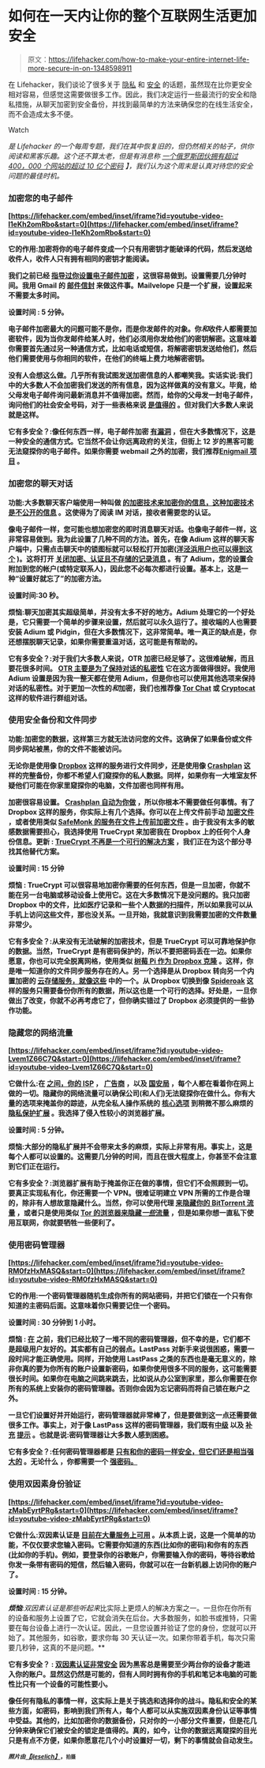 # 如何在一天内让你的整个互联网生活更加安全

> 原文：<https://lifehacker.com/how-to-make-your-entire-internet-life-more-secure-in-on-1348598911>

在 Lifehacker，我们谈论了很多关于 [隐私](http://lifehacker.com/tag/privacy) 和 [安全](http://lifehacker.com/tag/security) 的话题，虽然现在比你更安全相对容易，但感觉这需要做很多工作。因此，我们决定运行一些最流行的安全和隐私措施，从聊天加密到安全备份，并找到最简单的方法来确保您的在线生活安全，而不会造成太多不便。

Watch

[](http://lifehacker.com/tag/blast-from-the-past)**是 Lifehacker 的一个每周专题，我们在其中恢复旧的，但仍然相关的帖子，供你阅读和黑客乐趣。这个还不算太老，但是有消息称* [*一个俄罗斯团伙拥有超过 400，000 个网站的超过 10 亿个密码*](https://lifehacker.com/hackers-reportedly-collect-over-a-billion-passwords-1616562955) *】，我们认为这个周末是认真对待您的安全问题的最佳时机。** 

### **加密您的电子邮件**

 **[https://lifehacker.com/embed/inset/iframe?id=youtube-video-l1eKh2omRbo&start=0](https://lifehacker.com/embed/inset/iframe?id=youtube-video-l1eKh2omRbo&start=0)** 

****它的作用**:加密将你的电子邮件变成一个只有用密钥才能破译的代码，然后发送给收件人，收件人只有拥有相同的密钥才能阅读。**

**我们之前已经 [指导过你设置电子邮件加密](https://lifehacker.com/how-to-encrypt-your-email-and-keep-your-conversations-p-1133495744) ，这很容易做到。设置需要几分钟时间。我用 Gmail 的 [邮件信封](http://www.mailvelope.com/) 来做这件事。Mailvelope 只是一个扩展，设置起来不需要太多时间。**

****设置时间** : 5 分钟。**

**电子邮件加密最大的问题可能不是你，而是你发邮件的对象。你*和*收件人都需要加密软件，因为当你发邮件给某人时，他们必须用你发给他们的密钥解密。这意味着你需要首先通过另一种通信方式，比如电话或短信，将解密密钥发送给他们，然后他们需要使用与你相同的软件，在他们的终端上费力地解密密钥。**

**没有人会想这么做。几乎所有我试图发送加密信息的人都嘲笑我。实话实说:我们中的大多数人不会加密我们发送的所有信息，因为这样做真的没有意义。毕竟，给父母发电子邮件询问最新消息并不值得加密。然而，给你的父母发一封电子邮件，询问他们的社会安全号码，对于一些表格来说 [是值得的](https://lifehacker.com/from-saucy-pics-to-passwords-how-to-share-sensitive-in-5910408) 。但对我们大多数人来说就是这样。**

**它有多安全？:像任何东西一样，电子邮件加密 [有漏洞](http://www.nytimes.com/2012/02/15/technology/researchers-find-flaw-in-an-online-encryption-method.html?pagewanted=all) ，但在大多数情况下，这是一种安全的通信方式。它当然不会让你远离政府的关注，但街上 12 岁的黑客可能无法窥探你的电子邮件。如果你需要 webmail 之外的加密，我们推荐[Enigmail 项目](https://www.enigmail.net/home/index.php) 。**

### **加密您的聊天对话**

****功能**:大多数聊天客户端使用一种叫做 [的加密技术来加密你的信息，这种加密技术是不公开的信息](https://adium.im/help/pgs/AdvancedFeatures-OTREncryption.html) 。这使得为了阅读 IM 对话，接收者需要您的认证。**

**像电子邮件一样，您可能也想加密您的即时消息聊天对话。也像电子邮件一样，这非常容易做到。我为此设置了几种不同的方法。首先，在像 Adium 这样的聊天客户端中，只需点击聊天中的锁图标就可以轻松打开加密[(](https://adium.im/help/pgs/AdvancedFeatures-OTREncryption.html)[洋泾浜用户也可以得到这个](https://securityinabox.org/en/pidgin_main) )。这将打开 [关闭加密、认证且不存储的记录消息](http://www.cypherpunks.ca/otr/) 。有了 Adium，您的设置会附加到您的帐户(或特定联系人)，因此您不必每次都进行设置。基本上，这是一种“设置好就忘了”的加密方法。**

****设置时间:30 秒。****

****烦恼**:聊天加密其实超级简单，并没有太多不好的地方。Adium 处理它的一个好处是，它只需要一个简单的步骤来设置，然后就可以永久运行了。接收端的人也需要安装 Adium 或 Pidgin，但在大多数情况下，这非常简单。唯一真正的缺点是，你还想摆脱聊天记录，如果你需要重温对话，这可能是有帮助的。**

**它有多安全？:对于我们大多数人来说，OTR 加密已经足够了。这很难破解，而且要花很多时间。 [OTR 主要是为了保持对话的私密性](http://en.wikipedia.org/wiki/Off-the-Record_Messaging) 它在这方面做得很好。我使用 Adium 设置是因为我一整天都在使用 Adium，但是你也可以使用其他选项来保持对话的私密性。对于更加一次性的*和*加密，我们也推荐像 [Tor Chat](https://lifehacker.com/torchat-is-an-easy-to-use-anonymous-and-encrypted-chat-5919523) 或 [Cryptocat](http://lifehacker.com/cryptocat-creates-an-encrypted-disposable-chatroom-on-5828978) 这样的软件进行群组对话。**

### **使用安全备份和文件同步**

****功能**:加密您的数据，这样第三方就无法访问您的文件。这确保了如果备份或文件同步网站被黑，你的文件不能被访问。**

**无论你是使用像 [Dropbox](https://www.dropbox.com) 这样的服务进行文件同步，还是使用像 [Crashplan](http://www.crashplan.com/) 这样的完整备份，你都不希望人们窥探你的私人数据。同样，如果你有一大堆室友怀疑他们可能在你家里窥探你的电脑，文件加密也同样有用。**

**加密很容易设置。 [Crashplan 自动为你做](https://lifehacker.com/set-up-an-automated-bulletproof-file-back-up-solution-5787572) ，所以你根本不需要做任何事情。有了 Dropbox 这样的服务，你实际上有几个选择。你可以在上传文件前手动 [加密文件](http://lifehacker.com/how-to-add-a-second-layer-of-encryption-to-dropbox-upd-5794486) ，或者使用类似 [SafeMonk 的服务在文件上传前加密文件](http://lifehacker.com/safemonk-encrypts-your-files-before-sending-them-to-dro-908266769) 。由于我没有太多的敏感数据需要担心，我选择使用 TrueCrypt 来加密我在 Dropbox 上的任何个人身份信息。**更新** : [TrueCrypt 不再是一个可行的解决方案](http://arstechnica.com/security/2014/05/truecrypt-is-not-secure-official-sourceforge-page-abruptly-warns/) ，我们正在为这个部分寻找其他替代方案。**

****设置时间** : 15 分钟**

****烦恼** : TrueCrypt 可以很容易地加密你需要的任何东西，但是一旦加密，你就不能在另一台电脑或移动设备上使用它。这在大多数情况下是没问题的。我只加密 Dropbox 中的文件，比如医疗记录和一些个人数据的扫描件，所以如果我可以从手机上访问这些文件，那也没关系。一旦开始，我就意识到我需要加密的文件数量非常少。**

**它有多安全？:从来没有无法破解的加密技术，但是 TrueCrypt 可以可靠地保护你的数据。当然，TrueCrypt 是有密码保护的，所以不要把密码丢在一边。如果你愿意，你也可以完全脱离网格，使用类似 [树莓 Pi 作为 Dropbox 克隆](https://lifehacker.com/roll-your-own-dropbox-clone-with-a-raspberry-pi-and-bit-1177788866) 。这样，你是唯一知道你的文件同步服务存在的人。另一个选择是从 Dropbox 转向另一个内置加密的 [云存储服务，就像这些](http://lifehacker.com/the-best-cloud-storage-services-that-protect-your-priva-729639300) 中的一个。从 Dropbox 切换到像 [Spideroak](https://spideroak.com/) 这样的服务只需要备份你所有的数据，所以这也是一个可行的选择。好处是，一旦你做出了改变，你就不必再考虑它了，但你确实错过了 Dropbox 必须提供的一些协作功能。**

### **隐藏您的网络流量**

 **[https://lifehacker.com/embed/inset/iframe?id=youtube-video-Lvem1Z66C7Q&start=0](https://lifehacker.com/embed/inset/iframe?id=youtube-video-Lvem1Z66C7Q&start=0)** 

****它做什么**:在 [之间，你的 ISP](https://lifehacker.com/how-can-i-prevent-my-isp-from-tracking-my-every-move-5923017) ， [广告商](http://lifehacker.com/everyones-trying-to-track-what-you-do-on-the-web-heres-5887140) ，以及 [国安局](http://lifehacker.com/what-the-nsa-spying-scandal-means-to-you-511808090) ，每个人都在看着你在网上做的一切。隐藏你的网络流量可以确保公司(和人们)无法窥探你在做什么。你有大量的选项来掩盖你的踪迹，从完全私人操作系统的 [核心选项](http://lifehacker.com/browse-like-bond-use-any-computer-without-leaving-a-tr-5916551) 到稍微不那么麻烦的 [隐私保护扩展](http://lifehacker.com/the-best-browser-extensions-that-protect-your-privacy-479408034) 。我选择了侵入性较小的浏览器扩展。**

****设置时间** : 5 分钟。**

**烦恼:大部分的隐私扩展并不会带来太多的麻烦，实际上非常有用。事实上，这是每个人都可以设置的。这需要几分钟的时间，而且在很大程度上，你甚至不会注意到它们正在运行。**

**它有多安全？:浏览器扩展有助于掩盖你正在做的事情，但它们不会照顾到一切。要真正实现私有化，你还需要一个 VPN。很难证明建立 VPN 所需的工作是合理的，除非有人想故意隐藏什么。当然，你可以使用代理 [来隐藏你的 BitTorrent 流量](https://lifehacker.com/how-to-completely-anonymize-your-bittorrent-traffic-wit-5863380) ，或者只是使用类似 [Tor 的浏览器来隐藏*一些*流量](https://www.torproject.org/about/overview.html.en) ，但是如果你想一直私下使用互联网，你就要牺牲一些便利了。**

### **使用密码管理器**

 **[https://lifehacker.com/embed/inset/iframe?id=youtube-video-RM0fzHxMASQ&start=0](https://lifehacker.com/embed/inset/iframe?id=youtube-video-RM0fzHxMASQ&start=0)** 

****它的作用**:一个密码管理器随机生成你所有的网站密码，并把它们锁在一个只有你知道的主密码后面。这意味着你只需要记住一个密码。**

****设置时间** : 30 分钟到 1 小时。**

****烦恼** : [在](https://lifehacker.com/which-password-manager-is-the-most-secure-5944969) 之前，我们已经比较了一堆不同的密码管理器，但不幸的是，它们都不是超级用户友好的。其实都有自己的弱点。LastPass 对新手来说很困惑，需要一段时间才能正确使用。同样，开始使用 LastPass 之类的东西也是毫无意义的，除非你真的要为你所有的账户设置新密码，如果你使用很多不同的服务，这可能需要很长时间。如果你在电脑之间跳来跳去，比如说从办公室到家里，那么你需要在你所有的系统上安装你的密码管理器。否则你会因为忘记密码而将自己锁在账户之外。**

**一旦它们设置好并开始运行，密码管理器就非常棒了，但是要做到这一点还需要做很多工作。事实上，对于像 LastPass 这样的密码管理器，我们既有[中级](http://lifehacker.com/the-intermediate-guide-to-mastering-passwords-with-last-5645162) 以及 [补充](http://lifehacker.com/more-settings-you-should-enable-to-make-your-lastpass-a-5933271) [提示](https://lifehacker.com/how-to-build-a-nearly-hack-proof-password-system-with-5879117) 。也就是说:密码管理器让大多数人感到困惑。**

**它有多安全？:任何密码管理器都是 [只有和你的密码一样安全，但它们还是相当强大的](https://lifehacker.com/which-password-manager-is-the-most-secure-5944969) 。无论什么 ，你都需要一个 [强密码。](https://lifehacker.com/your-clever-password-tricks-arent-protecting-you-from-t-5937303)**

### **使用双因素身份验证**

 **[https://lifehacker.com/embed/inset/iframe?id=youtube-video-zMabEyrtPRg&start=0](https://lifehacker.com/embed/inset/iframe?id=youtube-video-zMabEyrtPRg&start=0)** 

****它做什么**:双因素认证是 [目前在大量服务上可用](https://lifehacker.com/heres-everywhere-you-should-enable-two-factor-authentic-5938565) 。从本质上说，这是一个简单的功能，不仅仅要求您输入密码。它需要你知道的东西(比如你的密码)和你有的东西(比如你的手机)。例如，要登录你的谷歌账户，你需要输入你的密码，等待谷歌给你发一条带有密码的短信，然后输入密码，你就可以在一台新机器上访问你的账户了。**

****设置时间** : 15 分钟。**

****烦恼**:双因素认证是那些*听起来*比实际上更烦人的解决方案之一。一旦你在你所有的设备和服务上设置了它，它就会消失在后台。大多数服务，如脸书或推特，只需要在每台设备上进行一次认证。因此，一旦您设置并验证了您的身份，您就可以开始了。其他服务，如谷歌，要求你每 30 天认证一次。如果你带着手机，每次只需要几秒钟，这真的不是问题。**

**它有多安全？ : [双因素认证非常安全](https://lifehacker.com/please-turn-on-two-factor-authentication-5932700) 因为黑客总是需要至少两台你的设备才能进入你的账户。显然这仍然是可能的，但有人同时拥有你的手机和笔记本电脑的可能性比只有一个设备的可能性要小。**

**像任何有隐私的事情一样，这实际上是关于挑选和选择你的战斗。隐私和安全的某些方面，如密码，影响到我们所有人，每个人都可以从实施双因素身份认证等事情中受益。其他的，比如加密你的数据备份，只对你的一小部分文件重要，但是花几分钟来确保它们被安全的锁定是值得的。真的，如今，让你的数据远离窥探的目光只是有点不方便，如果你愿意花几个小时设置好一切，剩下的事情就会自动发生。**

***<small>照片由</small>*[*<small>【jleselich】</small>*](http://commons.wikimedia.org/wiki/File:Stoppuhr_digital.jpg)<small>，<small>拍摄</small></small>**